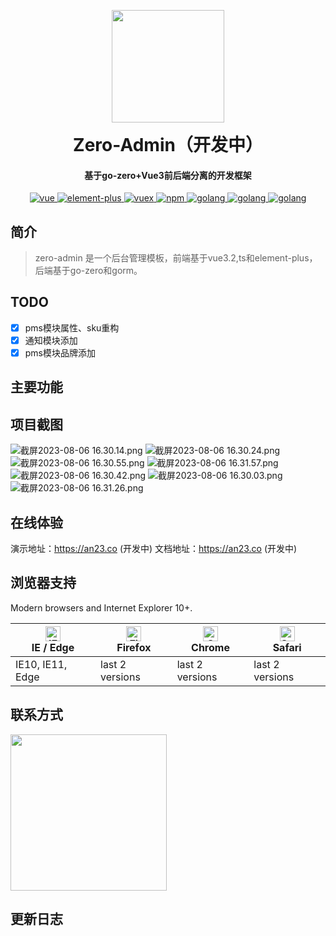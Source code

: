 <p align="center">
<a href="https://sm.ms/image/trhguKRa1psSycn" target="_blank">
    <img width="180" src="https://s2.loli.net/2023/08/23/trhguKRa1psSycn.png" >
</a>
</p>
<p align="center">
    <h1 align="center" style="margin:0 0 10px 0; font-weight: bold;">Zero-Admin（开发中）</h1>
    <h4 align="center">基于go-zero+Vue3前后端分离的开发框架</h4>
</p>
<p align="center">
  <a href="https://github.com/vuejs/vue">
    <img src="https://img.shields.io/badge/vue-3.2-blue" alt="vue">
  </a>
  <a href="https://github.com/element-plus/element-plus">
    <img src="https://img.shields.io/badge/element--plus-1.x-violet" alt="element-plus">
  </a>
  <a href="https://github.com/vuejs/vuex">
    <img src="https://img.shields.io/badge/pinia-2.1.6-brightgreen" alt="vuex">
  </a>
   <a href="https://github.com/npm/npm">
    <img src="https://img.shields.io/badge/npm-6.1.8-orange" alt="npm">
   </a>
  <a href="https://github.com/golang">
    <img src="https://img.shields.io/badge/golang-1.8-yellow" alt="golang">
  </a>
    <a href="https://github.com/golang">
    <img src="https://img.shields.io/badge/gorm-1.25.2-red" alt="golang">
  </a>
<a href="https://github.com/golang">
    <img src="https://img.shields.io/badge/gozero-1.1-white" alt="golang">
  </a>
</p>


## 简介
> zero-admin 是一个后台管理模板，前端基于vue3.2,ts和element-plus，后端基于go-zero和gorm。

## TODO
-[x] pms模块属性、sku重构
-[x] 通知模块添加
-[x] pms模块品牌添加

## 主要功能

## 项目截图
![截屏2023-08-06 16.30.14.png](https://s2.loli.net/2023/08/06/dUhQFip9I3Ns2YG.png)
![截屏2023-08-06 16.30.24.png](https://s2.loli.net/2023/08/06/CZ1WpuJldtawseB.png)
![截屏2023-08-06 16.30.55.png](https://s2.loli.net/2023/08/06/NIrVzK2seXj9okm.png)
![截屏2023-08-06 16.31.57.png](https://s2.loli.net/2023/08/06/BpOoh8gdsNS29FH.png)
![截屏2023-08-06 16.30.42.png](https://s2.loli.net/2023/08/06/Ypg5ev8iXzDNERL.png)
![截屏2023-08-06 16.30.03.png](https://s2.loli.net/2023/08/06/mYvwhnE57i1xcde.png)
![截屏2023-08-06 16.31.26.png](https://s2.loli.net/2023/08/06/8cuKlvbwJDTeqdZ.png)


## 在线体验
演示地址：https://an23.co  (开发中)
文档地址：https://an23.co  (开发中)

## 浏览器支持
Modern browsers and Internet Explorer 10+.

| [<img src="https://raw.githubusercontent.com/alrra/browser-logos/master/src/edge/edge_48x48.png" alt="IE / Edge" width="24px" height="24px" />](https://godban.github.io/browsers-support-badges/)</br>IE / Edge | [<img src="https://raw.githubusercontent.com/alrra/browser-logos/master/src/firefox/firefox_48x48.png" alt="Firefox" width="24px" height="24px" />](https://godban.github.io/browsers-support-badges/)</br>Firefox | [<img src="https://raw.githubusercontent.com/alrra/browser-logos/master/src/chrome/chrome_48x48.png" alt="Chrome" width="24px" height="24px" />](https://godban.github.io/browsers-support-badges/)</br>Chrome | [<img src="https://raw.githubusercontent.com/alrra/browser-logos/master/src/safari/safari_48x48.png" alt="Safari" width="24px" height="24px" />](https://godban.github.io/browsers-support-badges/)</br>Safari |
| ------------------------------------------------------------ | ------------------------------------------------------------ | ------------------------------------------------------------ | ------------------------------------------------------------ |
| IE10, IE11, Edge                                             | last 2 versions                                              | last 2 versions                                              | last 2 versions

## 联系方式
<a href="https://sm.ms/image/L3DNvsJprYtyHeo" target="_blank">
    <img src="https://s2.loli.net/2023/08/23/L3DNvsJprYtyHeo.jpg" style="width:250px">
</a>

## 更新日志

